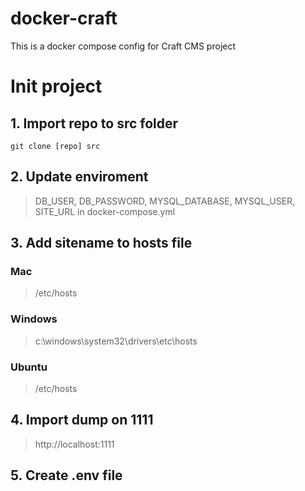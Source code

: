 # docker-craft

This is a docker compose config for Craft CMS project

# Init project

## 1. Import repo to src folder
```
git clone [repo] src
```

## 2. Update enviroment
> DB_USER, DB_PASSWORD, MYSQL_DATABASE, MYSQL_USER, SITE_URL in docker-compose.yml

## 3. Add sitename to hosts file
### Mac
> /etc/hosts

### Windows
> c:\windows\system32\drivers\etc\hosts

### Ubuntu
> /etc/hosts

## 4. Import dump on 1111
> http://localhost:1111

## 5. Create .env file


